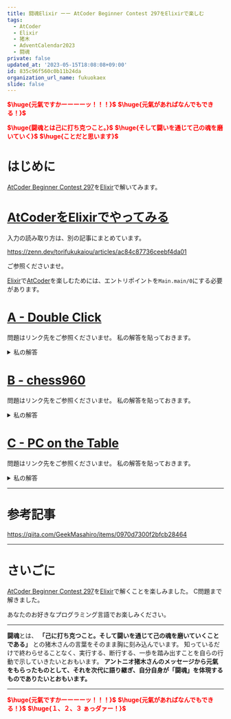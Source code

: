 ```yaml
---
title: 闘魂Elixir ーー AtCoder Beginner Contest 297をElixirで楽しむ
tags:
  - AtCoder
  - Elixir
  - 猪木
  - AdventCalendar2023
  - 闘魂
private: false
updated_at: '2023-05-15T18:08:08+09:00'
id: 835c96f560c0b11b24da
organization_url_name: fukuokaex
slide: false
---
```

<b><font color="red">$\huge{元氣ですかーーーーッ！！！}$</font></b>
<b><font color="red">$\huge{元氣があればなんでもできる！}$</font></b>

<b><font color="red">$\huge{闘魂とは己に打ち克つこと。}$</font></b>
<b><font color="red">$\huge{そして闘いを通じて己の魂を磨いていく}$</font></b>
<b><font color="red">$\huge{ことだと思います}$</font></b>


# はじめに

[AtCoder Beginner Contest 297](https://atcoder.jp/contests/abc297)を[Elixir](https://elixir-lang.org/)で解いてみます。

# [AtCoderをElixirでやってみる](https://zenn.dev/torifukukaiou/articles/ac84c87736ceebf4da01)

入力の読み取り方は、別の記事にまとめています。

https://zenn.dev/torifukukaiou/articles/ac84c87736ceebf4da01

ご参照くださいませ。

[Elixir](https://elixir-lang.org/)で[AtCoder](https://atcoder.jp/)を楽しむためには、エントリポイントを`Main.main/0`にする必要があります。

# [A - Double Click](https://atcoder.jp/contests/abc297/tasks/abc297_a)

問題はリンク先をご参照くださいませ。
私の解答を貼っておきます。

<details><summary>私の解答</summary>

```elixir
defmodule Main do
  def main do
    [_n, d] =
      IO.read(:line) |> String.trim() |> String.split(" ") |> Enum.map(&String.to_integer/1)
    ts = IO.read(:line) |> String.trim() |> String.split(" ") |> Enum.map(&String.to_integer/1)
    
    {success, t} = Enum.reduce_while(ts, {false, nil}, fn
      t, {false, nil} -> {:cont, {false, t}}
      t, {false, before_t} -> if t - before_t <= d, do: {:halt, {true, t}}, else: {:cont, {false, t}}
    end)
    
    answer = if success, do: t, else: -1
    IO.puts(answer)
  end
end
```
</details>


# [B - chess960](https://atcoder.jp/contests/abc297/tasks/abc297_b)

問題はリンク先をご参照くださいませ。
私の解答を貼っておきます。

<details><summary>私の解答</summary>

```elixir
defmodule Main do
  def main do
    s = IO.read(:line) |> String.trim()
    solve(s) |> IO.puts()
  end
  
  defp solve(s) do
    b1 = find_index(s, ?B)
    b2 = find_index(s, ?B, b1 + 1)
    r1 = find_index(s, ?R)
    r2 = find_index(s, ?R, r1 + 1)
    k = find_index(s, ?K)
    
    do_solve(b1, b2, r1, r2, k)
  end
  
  defp do_solve(b1, b2, _r1, _r2, _k) when rem(b1, 2) == 0 and rem(b2, 2) == 0, do: "No"
  defp do_solve(b1, b2, _r1, _r2, _k) when rem(b1, 2) == 1 and rem(b2, 2) == 1, do: "No"
  defp do_solve(_b1, _b2, r1, r2, k) when r1 < k and k < r2, do: "Yes"
  defp do_solve(_b1, _b2, _r1, _r2, _k), do: "No"
  
  defp find_index(s, c, start_index \\ 0) do
    String.slice(s, start_index..-1)
    |> String.to_charlist()
    |> Enum.find_index(& &1 == c)
    |> Kernel.+(start_index)
  end
end
```
</details>

# [C - PC on the Table](https://atcoder.jp/contests/abc297/tasks/abc297_c)

問題はリンク先をご参照くださいませ。
私の解答を貼っておきます。

<details><summary>私の解答</summary>

```elixir
defmodule Main do
  def main do
    [h, _w] =
      IO.read(:line) |> String.trim() |> String.split(" ") |> Enum.map(&String.to_integer/1)

    1..h
    |> Enum.reduce([], fn _, acc ->
      charlist = IO.read(:line) |> String.trim() |> String.to_charlist()
      [charlist | acc]
    end)
    |> Enum.reverse()
    |> solve()
    |> IO.puts()
  end
  
  defp solve(list_of_charlist) do
    list_of_charlist
    |> Enum.map(fn charlist ->
      charlist
      |> Enum.chunk_by(& &1 == ?.)
      |> Enum.map(fn charlist ->
        if hd(charlist) == ?T do
          Enum.chunk_every(charlist, 2)
          |> Enum.map(fn
            'TT' -> "PC"
            'T' -> "T"
          end)
          |> Enum.join()
        else
          charlist
          |> List.to_string()
        end
      end)
    end)
    |> Enum.map(&Enum.join/1)
    |> Enum.join("\n")
  end
end
```
</details>

---

# 参考記事

https://qiita.com/GeekMasahiro/items/0970d7300f2bfcb28464

---

# さいごに

[AtCoder Beginner Contest 297](https://atcoder.jp/contests/abc297)を[Elixir](https://elixir-lang.org/)で解くことを楽しみました。
C問題まで解きました。

あなたのお好きなプログラミング言語でお楽しみください。

---


**闘魂**とは、  **「己に打ち克つこと。そして闘いを通じて己の魂を磨いていくことである」** との猪木さんの言葉をそのまま胸に刻み込んでいます。
知っているだけで終わらせることなく、実行する、断行する、一歩を踏み出すことを自らの行動で示していきたいとおもいます。
**アントニオ猪木さんのメッセージから元氣をもらったものとして、それを次代に語り継ぎ、自分自身が「闘魂」を体現するものでありたいとおもいます。**

---

<b><font color="red">$\huge{元氣ですかーーーーッ！！！}$</font></b>
<b><font color="red">$\huge{元氣があればなんでもできる！}$</font></b>
<b><font color="red">$\huge{１、２、３ ぁっダァー！}$</font></b>
